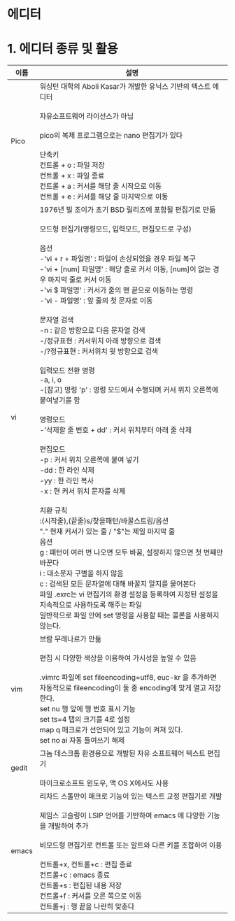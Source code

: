 # 에디터

# 1. 에디터 종류 및 활용

| 이름  | 설명                                                         |
| ----- | ------------------------------------------------------------ |
| Pico  | 워싱턴 대학의 Aboli Kasar가 개발한 유닉스 기반의 텍스트 에디터<br /><br />자유소프트웨어 라이선스가 아님<br /><br />pico의 복제 프로그램으로는 nano 편집기가 있다<br /><br />단축키<br />컨트롤 + o : 파일 저장<br />컨트롤 + x : 파일 종료<br />컨트롤 + a : 커서를 해당 줄 시작으로 이동<br />컨트롤 + e : 커서를 해당 줄 마지막으로 이동 |
| vi    | 1976년 빌 조이가 초기 BSD 릴리즈에 포함될 편집기로 만듦<br /><br />모드형 편집기(명령모드, 입력모드, 편집모드로 구성)<br /><br />옵션<br />-'vi + r + 파일명' : 파일이 손상되었을 경우 파일 복구<br />-'vi + [num] 파일명' : 해당 줄로 커서 이동, [num]이 없는 경우 마지막 줄로 커서 이동<br />-'vi $ 파일명' : 커서가 줄의 맨 끝으로 이동하는 명령<br />-'vi - 파일명' : 앞 줄의 첫 문자로 이동<br /><br />문자열 검색<br />-n : 같은 방향으로 다음 문자열 검색<br />-/정규표현 : 커서위치 아래 방향으로 검색<br />-/?정규표현 : 커서위치 윗 방향으로 검색<br /><br />입력모드 전환 명령<br />-a, i, o <br />-[참고] 명령 'p' : 명령 모드에서 수행되며 커서 위치 오른쪽에 붙여넣기를 함<br /><br />명령모드<br />-'삭제할 줄 번호 + dd' : 커서 위치부터 아래 줄 삭제<br /><br />편집모드<br />-p : 커서 위치 오른쪽에 붙여 넣기<br />-dd : 한 라인 삭제<br />-yy : 한 라인 복사<br />-x : 현 커서 위치 문자를 삭제<br /><br />치환 규칙<br />:(시작줄),(끝줄)s/찾을패턴/바꿀스트링/옵션<br />"." 현재 커서가 있는 줄 / "$"는 제일 마지막 줄<br />옵션<br />g : 패턴이 여러 번 나오면 모두 바꿈, 설정하지 않으면 첫 번째만 바꾼다<br />i : 대소문자 구별을 하지 않음<br />c : 검색된 모든 문자열에 대해 바꿀지 말지를 물어본다<br />파일 .exrc는 vi 편집기의 환경 설정을 등록하여 지정된 설정을 지속적으로 사용하도록 해주는 파일<br />일반적으로 파일 안에 set 명령을 사용할 때는 콜론을 사용하지 않는다. |
| vim   | 브람 무레나르가 만듦<br /><br />편집 시 다양한 색상을 이용하여 가시성을 높일 수 있음<br /><br />.vimrc 파일에 set fileencoding=utf8, euc-kr 을 추가하면 자동적으로 fileencoding이 둘 중 encoding에 맞게 열고 저장한다.<br />set nu 행 앞에 행 번호 표시 기능<br />set ts=4 탭의 크기를 4로 설정<br />map q 매크로가 선언되어 있고 기능이 켜져 있다.<br />set no ai 자동 들여쓰기 해제 |
| gedit | 그놈 데스크톱 환경용으로 개발된 자유 소프트웨어 텍스트 편집기<br /><br />마이크로소프트 윈도우, 맥 OS X에서도 사용 |
| emacs | 리차드 스톨만이 매크로 기능이 있는 텍스트 교정 편집기로 개발<br /><br />제임스 고슬링이 LSIP 언어를 기반하여 emacs 에 다양한 기능을 개발하여 추가<br /><br />비모드형 편집기로 컨트롤 또는 알트와 다른 키를 조합하여 이용<br /><br />컨트롤+x, 컨트롤+c : 편집 종료<br />컨트롤+c : emacs 종료<br />컨트롤+s : 편집된 내용 저장<br />컨트롤+f : 커서를 오른   쪽으로 이동<br />컨트롤+j : 행 끝을 나란히 맞춘다 |